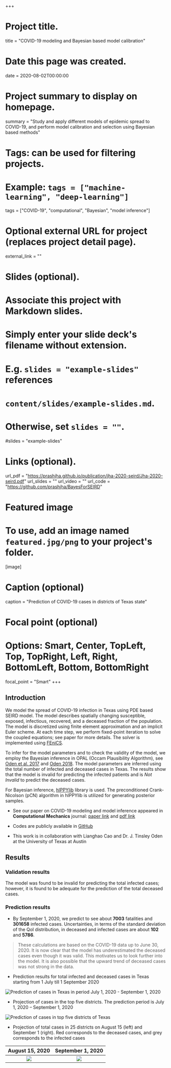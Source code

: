 +++
# Project title.
title = "COVID-19 modeling and Bayesian based model calibration"

# Date this page was created.
date = 2020-08-02T00:00:00

# Project summary to display on homepage.
summary = "Study and apply different models of epidemic spread to COVID-19, and perform model calibration and selection using Bayesian based methods"

# Tags: can be used for filtering projects.
# Example: `tags = ["machine-learning", "deep-learning"]`
tags = ["COVID-19", "computational", "Bayesian", "model inference"]

# Optional external URL for project (replaces project detail page).
external_link = ""

# Slides (optional).
#   Associate this project with Markdown slides.
#   Simply enter your slide deck's filename without extension.
#   E.g. `slides = "example-slides"` references 
#   `content/slides/example-slides.md`.
#   Otherwise, set `slides = ""`.
#slides = "example-slides"

# Links (optional).
url_pdf = "https://prashjha.github.io/publication/jha-2020-seird/Jha-2020-seird.pdf"
url_slides = ""
url_video = ""
url_code = "https://github.com/prashjha/BayesForSEIRD"


# Featured image
# To use, add an image named `featured.jpg/png` to your project's folder. 
[image]
  # Caption (optional)
  caption = "Prediction of COVID-19 cases in districts of Texas state"
  
  # Focal point (optional)
  # Options: Smart, Center, TopLeft, Top, TopRight, Left, Right, BottomLeft, Bottom, BottomRight
  focal_point = "Smart"
+++

## Introduction

We model the spread of COVID-19 infection in Texas using PDE based SEIRD model. The model describes spatially changing susceptible, exposed, infectious, recovered, and a deceased fraction of the population. The model is discretized using finite element approximation and an implicit Euler scheme. At each time step, we perform fixed-point iteration to solve the coupled equations; see paper for more details. The solver is implemented using [FEniCS](https://fenicsproject.org/).

To infer for the model parameters and to check the validity of the model, we employ the Bayesian inference in OPAL (Occam Plausibility Algorithm), see [Oden et al. 2017](https://onlinelibrary.wiley.com/doi/abs/10.1002/9781119176817.ecm2101) and [Oden 2018](https://doi.org/10.1017/S096249291800003X). The model parameters are inferred using the total number of infected and deceased cases in Texas. The results show that the model is invalid for predicting the infected patients and is *Not Invalid* to predict the deceased cases.

For Bayesian inference, [hIPPYlib](https://hippylib.github.io/) library is used. The preconditioned Crank-Nicolson (pCN) algorithm in hIPPYlib is utilized for generating posterior samples. 

- See our paper on COVID-19 modeling and model inference appeared in **Computational Mechanics** journal: [paper link](https://doi.org/10.1007/s00466-020-01889-z) and [pdf link](https://prashjha.github.io/publication/jha-2020-seird/Jha-2020-seird.pdf)

- Codes are publicly available in [GitHub](https://github.com/prashjha/BayesForSEIRD)

- This work is in collaboration with Lianghao Cao and Dr. J. Tinsley Oden at the University of Texas at Austin

## Results

### Validation results
The model was found to be invalid for predicting the total infected cases; however, it is found to be adequate for the prediction of the total deceased cases. 

### Prediction results

- By September 1, 2020, we predict to see about **7003** fatalities and **301658** infected cases. Uncertainties, in terms of the standard deviation of the QoI distribution, in deceased and infected cases are about **102** and **5786**. 

> These calculations are based on the COVID-19 data up to June 30, 2020. It is now clear that the model has underestimated the deceased cases even though it was valid. This motivates us to look further into the model. It is also possible that the upward trend of deceased cases was not strong in the data. 

- Prediction results for total infected and deceased cases in Texas starting from 1 July till 1 September 2020

![](Plots/prediction_Texas_state.png "Prediction of cases in Texas in period July 1, 2020 - September 1, 2020")

- Projection of cases in the top five districts. The prediction period is July 1, 2020 – September 1, 2020

![](Plots/prediction_top_districts.png "Prediction of cases in top five districts of Texas")


- Projection of total cases in 25 districts on August 15 (left) and September 1 (right). Red corresponds to the deceased cases, and grey corresponds to the infected cases

August 15, 2020  |  September 1, 2020
:-------------------------:|:-------------------------:
![](Plots/map_plot_cases_in_district_2020-08-15.png)   |  ![](Plots/map_plot_cases_in_district_2020-09-01.png)

